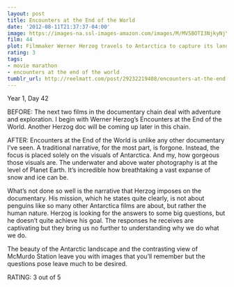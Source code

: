 ```yaml
---
layout: post
title: Encounters at the End of the World
date: '2012-08-11T21:37:37-04:00'
image: https://images-na.ssl-images-amazon.com/images/M/MV5BOTI3NjkyNjY2OV5BMl5BanBnXkFtZTcwOTUwMTU3MQ@@._V1_UY268_CR0,0,182,268_AL_.jpg
film: 44
plot: Filmmaker Werner Herzog travels to Antarctica to capture its landscape’s rarely seen beauty on film.
rating: 3
tags:
- movie marathon
- encounters at the end of the world
tumblr_url: http://reelmatt.com/post/29232219408/encounters-at-the-end-of-the-world
---
```


Year 1, Day 42

BEFORE: The next two films in the documentary chain deal with adventure and exploration. I begin with Werner Herzog’s Encounters at the End of the World. Another Herzog doc will be coming up later in this chain.

AFTER: Encounters at the End of the World is unlike any other documentary I’ve seen. A traditional narrative, for the most part, is forgone. Instead, the focus is placed solely on the visuals of Antarctica. And my, how gorgeous those visuals are. The underwater and above water photography is at the level of Planet Earth. It’s incredible how breathtaking a vast expanse of snow and ice can be.

What’s not done so well is the narrative that Herzog imposes on the documentary. His mission, which he states quite clearly, is not about penguins like so many other Antarctica films are about, but rather the human nature. Herzog is looking for the answers to some big questions, but he doesn’t quite achieve his goal. The responses he receives are captivating but they bring us no further to understanding why we do what we do.

The beauty of the Antarctic landscape and the contrasting view of McMurdo Station leave you with images that you’ll remember but the questions pose leave much to be desired.

RATING: 3 out of 5
